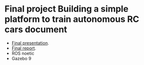 # Final project Building a simple platform to train autonomous RC cars document
- [Final presentation](https://docs.google.com/presentation/d/1XVl1kWNGAZJHVxnOUXssuty1d0UH1C5cxivXhZpRjsg/edit?usp=sharing).
- [Final report](https://docs.google.com/document/d/1tRmtj7ic1QAj-Y6rMABnv25LCGT4Deoj9Q1dMozApeo/edit?usp=sharing).
- ROS noetic
- Gazebo 9
